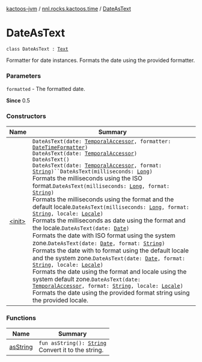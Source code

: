 [kactoos-jvm](../../index.md) / [nnl.rocks.kactoos.time](../index.md) / [DateAsText](./index.md)

# DateAsText

`class DateAsText : `[`Text`](../../nnl.rocks.kactoos/-text/index.md)

Formatter for date instances.
Formats the date using the provided formatter.

### Parameters

`formatted` - The formatted date.

**Since**
0.5

### Constructors

| Name | Summary |
|---|---|
| [&lt;init&gt;](-init-.md) | `DateAsText(date: `[`TemporalAccessor`](http://docs.oracle.com/javase/8/docs/api/java/time/temporal/TemporalAccessor.html)`, formatter: `[`DateTimeFormatter`](http://docs.oracle.com/javase/8/docs/api/java/time/format/DateTimeFormatter.html)`)`<br>`DateAsText(date: `[`TemporalAccessor`](http://docs.oracle.com/javase/8/docs/api/java/time/temporal/TemporalAccessor.html)`)`<br>`DateAsText()`<br>`DateAsText(date: `[`TemporalAccessor`](http://docs.oracle.com/javase/8/docs/api/java/time/temporal/TemporalAccessor.html)`, format: `[`String`](https://kotlinlang.org/api/latest/jvm/stdlib/kotlin/-string/index.html)`)``DateAsText(milliseconds: `[`Long`](https://kotlinlang.org/api/latest/jvm/stdlib/kotlin/-long/index.html)`)`<br>Formats the milliseconds using the ISO format.`DateAsText(milliseconds: `[`Long`](https://kotlinlang.org/api/latest/jvm/stdlib/kotlin/-long/index.html)`, format: `[`String`](https://kotlinlang.org/api/latest/jvm/stdlib/kotlin/-string/index.html)`)`<br>Formats the milliseconds using the format and the default locale.`DateAsText(milliseconds: `[`Long`](https://kotlinlang.org/api/latest/jvm/stdlib/kotlin/-long/index.html)`, format: `[`String`](https://kotlinlang.org/api/latest/jvm/stdlib/kotlin/-string/index.html)`, locale: `[`Locale`](http://docs.oracle.com/javase/8/docs/api/java/util/Locale.html)`)`<br>Formats the milliseconds as date using the format and the locale.`DateAsText(date: `[`Date`](http://docs.oracle.com/javase/8/docs/api/java/util/Date.html)`)`<br>Formats the date with ISO format using the system zone.`DateAsText(date: `[`Date`](http://docs.oracle.com/javase/8/docs/api/java/util/Date.html)`, format: `[`String`](https://kotlinlang.org/api/latest/jvm/stdlib/kotlin/-string/index.html)`)`<br>Formats the date with to format using the default locale and the system zone.`DateAsText(date: `[`Date`](http://docs.oracle.com/javase/8/docs/api/java/util/Date.html)`, format: `[`String`](https://kotlinlang.org/api/latest/jvm/stdlib/kotlin/-string/index.html)`, locale: `[`Locale`](http://docs.oracle.com/javase/8/docs/api/java/util/Locale.html)`)`<br>Formats the date using the format and locale using the system default zone.`DateAsText(date: `[`TemporalAccessor`](http://docs.oracle.com/javase/8/docs/api/java/time/temporal/TemporalAccessor.html)`, format: `[`String`](https://kotlinlang.org/api/latest/jvm/stdlib/kotlin/-string/index.html)`, locale: `[`Locale`](http://docs.oracle.com/javase/8/docs/api/java/util/Locale.html)`)`<br>Formats the date using the provided format string using the provided locale. |

### Functions

| Name | Summary |
|---|---|
| [asString](as-string.md) | `fun asString(): `[`String`](https://kotlinlang.org/api/latest/jvm/stdlib/kotlin/-string/index.html)<br>Convert it to the string. |
